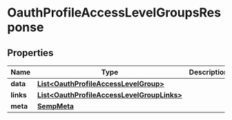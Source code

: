 

# OauthProfileAccessLevelGroupsResponse


## Properties

| Name | Type | Description | Notes |
|------------ | ------------- | ------------- | -------------|
|**data** | [**List&lt;OauthProfileAccessLevelGroup&gt;**](OauthProfileAccessLevelGroup.md) |  |  [optional] |
|**links** | [**List&lt;OauthProfileAccessLevelGroupLinks&gt;**](OauthProfileAccessLevelGroupLinks.md) |  |  [optional] |
|**meta** | [**SempMeta**](SempMeta.md) |  |  |




